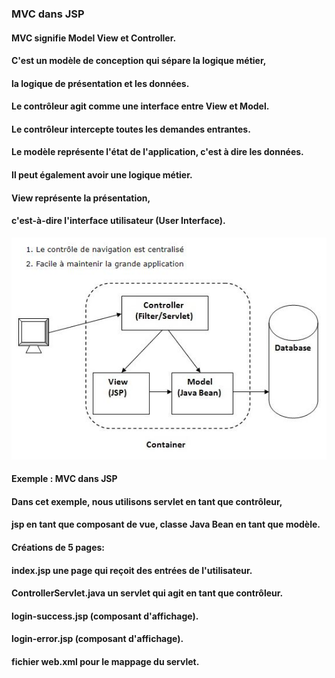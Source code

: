 ### MVC dans JSP

#### MVC signifie Model View et Controller.
#### C'est un modèle de conception qui sépare la logique métier, 
#### la logique de présentation et les données.

#### Le contrôleur agit comme une interface entre View et Model.
#### Le contrôleur intercepte toutes les demandes entrantes.

#### Le modèle représente l'état de l'application, c'est à dire les données.
#### Il peut également avoir une logique métier.

#### View représente la présentation, 
#### c'est-à-dire l'interface utilisateur (User Interface).

![alt-text](https://github.com/Dolois/MVCjspProject/blob/master/ressources/MVC.JPG)

#### Exemple : MVC dans JSP
#### Dans cet exemple, nous utilisons servlet en tant que contrôleur, 
#### jsp en tant que composant de vue, classe Java Bean en tant que modèle.

#### Créations de 5 pages:

#### index.jsp une page qui reçoit des entrées de l'utilisateur.
#### ControllerServlet.java un servlet qui agit en tant que contrôleur.
#### login-success.jsp (composant d'affichage).
#### login-error.jsp (composant d'affichage).
#### fichier web.xml pour le mappage du servlet.
